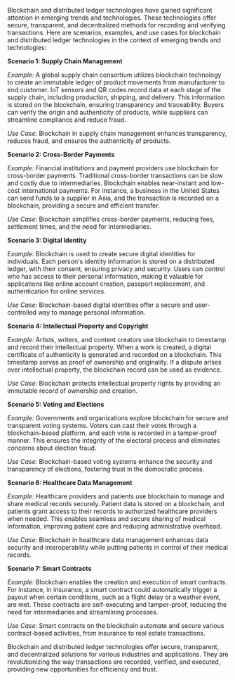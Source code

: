 Blockchain and distributed ledger technologies have gained significant attention in emerging trends and technologies. These technologies offer secure, transparent, and decentralized methods for recording and verifying transactions. Here are scenarios, examples, and use cases for blockchain and distributed ledger technologies in the context of emerging trends and technologies:

**Scenario 1: Supply Chain Management**

_Example:_ A global supply chain consortium utilizes blockchain technology to create an immutable ledger of product movements from manufacturer to end customer. IoT sensors and QR codes record data at each stage of the supply chain, including production, shipping, and delivery. This information is stored on the blockchain, ensuring transparency and traceability. Buyers can verify the origin and authenticity of products, while suppliers can streamline compliance and reduce fraud.

_Use Case:_ Blockchain in supply chain management enhances transparency, reduces fraud, and ensures the authenticity of products.

**Scenario 2: Cross-Border Payments**

_Example:_ Financial institutions and payment providers use blockchain for cross-border payments. Traditional cross-border transactions can be slow and costly due to intermediaries. Blockchain enables near-instant and low-cost international payments. For instance, a business in the United States can send funds to a supplier in Asia, and the transaction is recorded on a blockchain, providing a secure and efficient transfer.

_Use Case:_ Blockchain simplifies cross-border payments, reducing fees, settlement times, and the need for intermediaries.

**Scenario 3: Digital Identity**

_Example:_ Blockchain is used to create secure digital identities for individuals. Each person's identity information is stored on a distributed ledger, with their consent, ensuring privacy and security. Users can control who has access to their personal information, making it valuable for applications like online account creation, passport replacement, and authentication for online services.

_Use Case:_ Blockchain-based digital identities offer a secure and user-controlled way to manage personal information.

**Scenario 4: Intellectual Property and Copyright**

_Example:_ Artists, writers, and content creators use blockchain to timestamp and record their intellectual property. When a work is created, a digital certificate of authenticity is generated and recorded on a blockchain. This timestamp serves as proof of ownership and originality. If a dispute arises over intellectual property, the blockchain record can be used as evidence.

_Use Case:_ Blockchain protects intellectual property rights by providing an immutable record of ownership and creation.

**Scenario 5: Voting and Elections**

_Example:_ Governments and organizations explore blockchain for secure and transparent voting systems. Voters can cast their votes through a blockchain-based platform, and each vote is recorded in a tamper-proof manner. This ensures the integrity of the electoral process and eliminates concerns about election fraud.

_Use Case:_ Blockchain-based voting systems enhance the security and transparency of elections, fostering trust in the democratic process.

**Scenario 6: Healthcare Data Management**

_Example:_ Healthcare providers and patients use blockchain to manage and share medical records securely. Patient data is stored on a blockchain, and patients grant access to their records to authorized healthcare providers when needed. This enables seamless and secure sharing of medical information, improving patient care and reducing administrative overhead.

_Use Case:_ Blockchain in healthcare data management enhances data security and interoperability while putting patients in control of their medical records.

**Scenario 7: Smart Contracts**

_Example:_ Blockchain enables the creation and execution of smart contracts. For instance, in insurance, a smart contract could automatically trigger a payout when certain conditions, such as a flight delay or a weather event, are met. These contracts are self-executing and tamper-proof, reducing the need for intermediaries and streamlining processes.

_Use Case:_ Smart contracts on the blockchain automate and secure various contract-based activities, from insurance to real estate transactions.

Blockchain and distributed ledger technologies offer secure, transparent, and decentralized solutions for various industries and applications. They are revolutionizing the way transactions are recorded, verified, and executed, providing new opportunities for efficiency and trust.